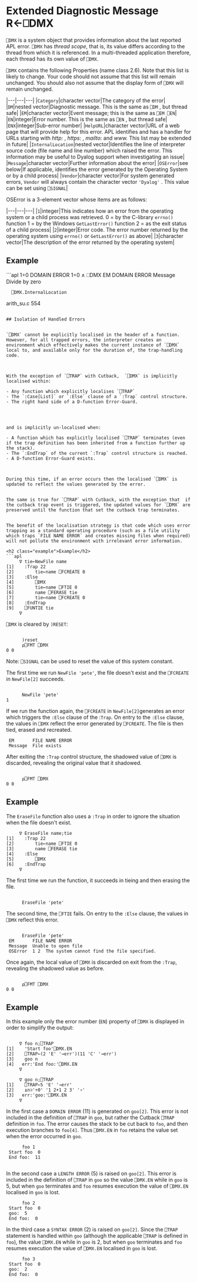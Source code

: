 <!-- Hidden search keywords -->
<div style="display: none;">
  ⎕DMX DMX
</div>






<h1 class="heading"><span class="name">Extended Diagnostic Message</span> <span class="command">R←⎕DMX</span></h1>



`⎕DMX` is a system object that provides information about the last reported APL error. `⎕DMX` has *thread scope*, that is, its value differs according to the thread from which it is referenced. In a multi-threaded application therefore, each thread has its own value of `⎕DMX`.


`⎕DMX` contains the following Properties (name class 2.6). Note that this list is likely to change. Your code should not assume that this list will remain unchanged. You should also not assume that the display form of `⎕DMX` will remain unchanged.



|---|---|---|
|`Category`|character vector|The category of the error|
|`DM`|nested vector|Diagnostic message. This is the same as `⎕DM` , but thread safe|
|`EM`|character vector|Event message; this is the same as `⎕EM ⎕EN`|
|`EN`|integer|Error number. This is the same as `⎕EN` , but thread safe|
|`ENX`|integer|Sub-error number|
|`HelpURL`|character vector|URL of a web page that will provide help for this error. APL identifies and has a handler for URLs starting with *http:* , *https:* , *mailto:* and *www.* This list may be extended in future|
|`InternalLocation`|nested vector|Identifies the line of interpreter source code (file name and line number) which raised the error. This information may be useful to Dyalog support when investigating an issue|
|`Message`|character vector|Further information about the error|
|`OSError`|see below|If applicable, identifies the error generated by the Operating System or by a child process|
|`Vendor`|character vector|For system generated errors, `Vendor` will always contain the character vector `'Dyalog'` . This value can be set using `⎕SIGNAL`|




OSError is a 3-element vector whose items are as follows:


|---|---|---|
|`1`|integer|This indicates how an error from the operating system or a child process was retrieved. 0 = by the C-library `errno()` function 1 = by the Windows `GetLastError()` function 2 = as the exit status of a child process|
|`2`|integer|Error code. The error number returned by the operating system using `errno()` or `GetLastError()` as above|
|`3`|character vector|The description of the error returned by the operating system|



<h2 class="example">Example</h2>
```apl
      1÷0
DOMAIN ERROR
      1÷0
     ∧
      ⎕DMX
 EM       DOMAIN ERROR                              
 Message  Divide by zero                            
 
      ⎕DMX.InternalLocation
 arith_su.c  554

```

## Isolation of Handled Errors


`⎕DMX` cannot be explicitly localised in the header of a function. However, for all trapped errors, the interpreter creates an environment which effectively makes the current instance of `⎕DMX` local to, and available only for the duration of, the trap-handling code.



With the exception of `⎕TRAP` with Cutback,  `⎕DMX` is implicitly localised within:

- Any function which explicitly localises `⎕TRAP`
- The `:Case[List]` or `:Else` clause of a `:Trap` control structure.
- The right hand side of a D-function Error-Guard.




and is implicitly un-localised when:

- A function which has explicitly localised `⎕TRAP` terminates (even if the trap definition has been inherited from a function further up the stack).
- The `:EndTrap` of the current `:Trap` control structure is reached.
- A D-function Error-Guard exists.



During this time, if an error occurs then the localised `⎕DMX` is updated to reflect the values generated by the error.


The same is true for `⎕TRAP` with Cutback, with the exception that  if the cutback trap event is triggered, the updated values for `⎕DMX` are preserved until the function that set the cutback trap terminates.


The benefit of the localisation strategy is that code which uses error trapping as a standard operating procedure (such as a file utility which traps `FILE NAME ERROR` and creates missing files when required) will not pollute the environment with irrelevant error information.

<h2 class="example">Example</h2>
```apl
     ∇ tie←NewFile name
[1]    :Trap 22
[2]        tie←name ⎕FCREATE 0
[3]    :Else
[4]        ⎕DMX
[5]        tie←name ⎕FTIE 0
[6]        name ⎕FERASE tie
[7]        tie←name ⎕FCREATE 0
[8]    :EndTrap
[9]    ⎕FUNTIE tie
     ∇

```



`⎕DMX` is cleared by  `)RESET`:
```apl

      )reset
      ⍴⎕FMT ⎕DMX
0 0

```


Note: `⎕SIGNAL` can be used to reset the value of this system constant.




The first time we run `NewFile 'pete'`, the file doesn't exist and  the `⎕FCREATE` in `NewFile[2]` succeeds.
```apl

      NewFile 'pete'
1
```




If we run the function again, the `⎕FCREATE` in `NewFile[2]`generates an error which triggers the `:Else` clause of the :`Trap`.  On entry to the `:Else` clause, the values in `⎕DMX` reflect the error generated by `⎕FCREATE`. The file is then tied, erased and  recreated.
```apl
 EM       FILE NAME ERROR                                       
 Message  File exists
```




After exiting the `:Trap` control structure, the shadowed value of `⎕DMX` is discarded, revealing the original value that it shadowed.
```apl

      ⍴⎕FMT ⎕DMX
0 0
```



<h2 class="example">Example</h2>


The `EraseFile` function also uses a `:Trap` in order to ignore the situation when the file doesn't exist.
```apl
     ∇ EraseFile name;tie
[1]    :Trap 22
[2]        tie←name ⎕FTIE 0
[3]        name ⎕FERASE tie
[4]    :Else
[5]        ⎕DMX
[6]    :EndTrap
     ∇
```




The first time we run the function, it succeeds in tieing and then erasing the file.
```apl

      EraseFile 'pete'
```




The second time, the `⎕FTIE` fails. On entry to the `:Else` clause, the values in `⎕DMX` reflect this error.
```apl

      EraseFile 'pete'
 EM       FILE NAME ERROR                                        
 Message  Unable to open file                                    
 OSError  1 2  The system cannot find the file specified.        

```




Once again, the local value of `⎕DMX` is discarded on exit from the `:Trap`, revealing the shadowed value as before.
```apl

      ⍴⎕FMT ⎕DMX
0 0
```



<h2 class="example">Example</h2>


In this example only the error number (`EN`) property of `⎕DMX` is displayed in order to simplify the output:
```apl

     ∇ foo n;⎕TRAP
[1]    'Start foo'⎕DMX.EN
[2]    ⎕TRAP←(2 'E' '→err')(11 'C' '→err')
[3]    goo n
[4]   err:'End foo:'⎕DMX.EN
     ∇

     ∇ goo n;⎕TRAP
[1]    ⎕TRAP←5 'E' '→err'
[2]    ⍎n⊃'÷0' '1 2+1 2 3' '∘'
[3]   err:'goo:'⎕DMX.EN
     ∇

```



In the first case a `DOMAIN ERROR` (11) is generated on `goo[2]`. This error is not included in the definition of `⎕TRAP` in `goo`, but rather  the Cutback `⎕TRAP` definition in `foo`. The error causes the stack to be cut back to `foo`, and then execution branches to `foo[4]`.  Thus `⎕DMX.EN` in `foo` retains the value set when the error occurred in `goo`.
```apl
      foo 1
 Start foo  0
 End foo:  11
   
```


In the second case a `LENGTH ERROR` (5) is raised on `goo[2]`.   This error is included in the definition of `⎕TRAP` in `goo` so the value `⎕DMX.EN` while in `goo` is 5, but when `goo` terminates and `foo` resumes execution the value of `⎕DMX.EN` localised in `goo` is lost.
```apl
      foo 2
 Start foo  0
 goo:  5
 End foo:  0

```


In the third case a `SYNTAX ERROR` (2) is raised on `goo[2]`. Since the `⎕TRAP` statement is handled within `goo` (although the applicable `⎕TRAP` is defined in `foo`), the value `⎕DMX.EN` while in `goo` is 2, but when `goo` terminates and `foo` resumes execution the value of `⎕DMX.EN` localised in `goo` is lost.
```apl
      foo 3
 Start foo  0
 goo:  2
 End foo:  0

```



